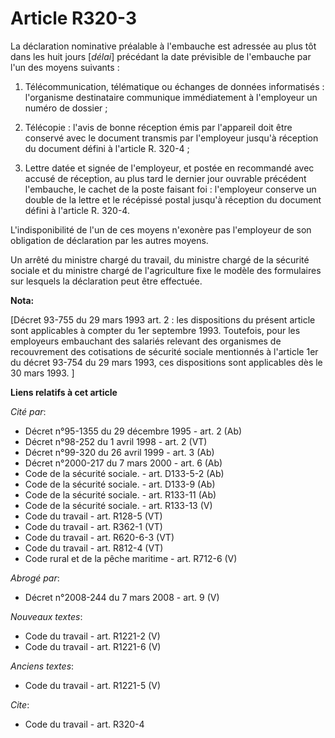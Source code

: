 # Article R320-3

La déclaration nominative préalable à l'embauche est adressée au plus tôt dans les huit jours [*délai*] précédant la date
prévisible de l'embauche par l'un des moyens suivants :

1. Télécommunication, télématique ou échanges de données informatisés : l'organisme destinataire communique immédiatement à
l'employeur un numéro de dossier ;

2. Télécopie : l'avis de bonne réception émis par l'appareil doit être conservé avec le document transmis par l'employeur
jusqu'à réception du document défini à l'article R. 320-4 ;

3. Lettre datée et signée de l'employeur, et postée en recommandé avec accusé de réception, au plus tard le dernier jour
ouvrable précédent l'embauche, le cachet de la poste faisant foi : l'employeur conserve un double de la lettre et le
récépissé postal jusqu'à réception du document défini à l'article R. 320-4.

L'indisponibilité de l'un de ces moyens n'exonère pas l'employeur de son obligation de déclaration par les autres moyens.

Un arrêté du ministre chargé du travail, du ministre chargé de la sécurité sociale et du ministre chargé de l'agriculture
fixe le modèle des formulaires sur lesquels la déclaration peut être effectuée.

**Nota:**

[Décret 93-755 du 29 mars 1993 art. 2 : les dispositions du présent article sont applicables à compter du 1er septembre 1993.
Toutefois, pour les employeurs embauchant des salariés relevant des organismes de recouvrement des cotisations de sécurité
sociale mentionnés à l'article 1er du décret 93-754 du 29 mars 1993, ces dispositions sont applicables dès le 30 mars 1993. ]

**Liens relatifs à cet article**

_Cité par_:

  - Décret n°95-1355 du 29 décembre 1995 - art. 2 (Ab)
  - Décret n°98-252 du 1 avril 1998 - art. 2 (VT)
  - Décret n°99-320 du 26 avril 1999 - art. 3 (Ab)
  - Décret n°2000-217 du 7 mars 2000 - art. 6 (Ab)
  - Code de la sécurité sociale. - art. D133-5-2 (Ab)
  - Code de la sécurité sociale. - art. D133-9 (Ab)
  - Code de la sécurité sociale. - art. R133-11 (Ab)
  - Code de la sécurité sociale. - art. R133-13 (V)
  - Code du travail - art. R128-5 (VT)
  - Code du travail - art. R362-1 (VT)
  - Code du travail - art. R620-6-3 (VT)
  - Code du travail - art. R812-4 (VT)
  - Code rural et de la pêche maritime - art. R712-6 (V)

_Abrogé par_:

  - Décret n°2008-244 du 7 mars 2008 - art. 9 (V)

_Nouveaux textes_:

  - Code du travail - art. R1221-2 (V)
  - Code du travail - art. R1221-6 (V)

_Anciens textes_:

  - Code du travail - art. R1221-5 (V)

_Cite_:

  - Code du travail - art. R320-4
